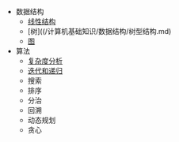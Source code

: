 - 数据结构
  - [线性结构](/计算机基础知识/数据结构/线性结构.md)
  - [树]((/计算机基础知识/数据结构/树型结构.md)
  - [图](/计算机基础知识/数据结构/网状结构.md)
- 算法
  - [复杂度分析](/计算机基础知识/数据结构/复杂度分析.md)
  - [迭代和递归](/计算机基础知识/数据结构/迭代和递归.md)
  - 搜索
  - 排序
  - 分治
  - 回溯
  - 动态规划
  - 贪心
